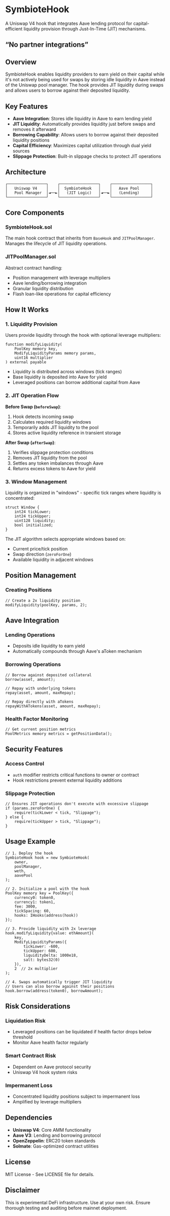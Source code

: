 # SymbioteHook

A Uniswap V4 hook that integrates Aave lending protocol for capital-efficient liquidity provision through Just-In-Time (JIT) mechanisms.

## “No partner integrations”

## Overview

SymbioteHook enables liquidity providers to earn yield on their capital while it's not actively being used for swaps by storing idle liquidity in Aave instead of the Uniswap pool manager. The hook provides JIT liquidity during swaps and allows users to borrow against their deposited liquidity.

## Key Features

- **Aave Integration**: Stores idle liquidity in Aave to earn lending yield
- **JIT Liquidity**: Automatically provides liquidity just before swaps and removes it afterward
- **Borrowing Capability**: Allows users to borrow against their deposited liquidity positions
- **Capital Efficiency**: Maximizes capital utilization through dual yield sources
- **Slippage Protection**: Built-in slippage checks to protect JIT operations

## Architecture

```
┌─────────────────┐    ┌─────────────────┐    ┌─────────────────┐
│   Uniswap V4    │    │  SymbioteHook   │    │   Aave Pool     │
│   Pool Manager  │◄──►│   (JIT Logic)   │◄──►│   (Lending)     │
└─────────────────┘    └─────────────────┘    └─────────────────┘
```

## Core Components

### SymbioteHook.sol

The main hook contract that inherits from `BaseHook` and `JITPoolManager`. Manages the lifecycle of JIT liquidity operations.

### JITPoolManager.sol

Abstract contract handling:

- Position management with leverage multipliers
- Aave lending/borrowing integration
- Granular liquidity distribution
- Flash loan-like operations for capital efficiency

## How It Works

### 1. Liquidity Provision

Users provide liquidity through the hook with optional leverage multipliers:

```solidity
function modifyLiquidity(
    PoolKey memory key,
    ModifyLiquidityParams memory params,
    uint16 multiplier
) external payable
```

- Liquidity is distributed across windows (tick ranges)
- Base liquidity is deposited into Aave for yield
- Leveraged positions can borrow additional capital from Aave

### 2. JIT Operation Flow

**Before Swap (`beforeSwap`)**:

1. Hook detects incoming swap
2. Calculates required liquidity windows
3. Temporarily adds JIT liquidity to the pool
4. Stores active liquidity reference in transient storage

**After Swap (`afterSwap`)**:

1. Verifies slippage protection conditions
2. Removes JIT liquidity from the pool
3. Settles any token imbalances through Aave
4. Returns excess tokens to Aave for yield

### 3. Window Management

Liquidity is organized in "windows" - specific tick ranges where liquidity is concentrated:

```solidity
struct Window {
    int24 tickLower;
    int24 tickUpper;
    uint128 liquidity;
    bool initialized;
}
```

The JIT algorithm selects appropriate windows based on:

- Current price/tick position
- Swap direction (`zeroForOne`)
- Available liquidity in adjacent windows

## Position Management

### Creating Positions

```solidity
// Create a 2x liquidity position
modifyLiquidity(poolKey, params, 2);
```

## Aave Integration

### Lending Operations

- Deposits idle liquidity to earn yield
- Automatically compounds through Aave's aToken mechanism

### Borrowing Operations

```solidity
// Borrow against deposited collateral
borrow(asset, amount);

// Repay with underlying tokens
repay(asset, amount, maxRepay);

// Repay directly with aTokens
repayWithATokens(asset, amount, maxRepay);
```

### Health Factor Monitoring

```solidity
// Get current position metrics
PoolMetrics memory metrics = getPositionData();
```

## Security Features

### Access Control

- `auth` modifier restricts critical functions to owner or contract
- Hook restrictions prevent external liquidity additions

### Slippage Protection

```solidity
// Ensures JIT operations don't execute with excessive slippage
if (params.zeroForOne) {
    require(tickLower < tick, "Slippage");
} else {
    require(tickUpper > tick, "Slippage");
}
```

## Usage Example

```solidity
// 1. Deploy the hook
SymbioteHook hook = new SymbioteHook(
    owner,
    poolManager,
    weth,
    aavePool
);

// 2. Initialize a pool with the hook
PoolKey memory key = PoolKey({
    currency0: token0,
    currency1: token1,
    fee: 3000,
    tickSpacing: 60,
    hooks: IHooks(address(hook))
});

// 3. Provide liquidity with 2x leverage
hook.modifyLiquidity{value: ethAmount}(
    key,
    ModifyLiquidityParams({
        tickLower: -600,
        tickUpper: 600,
        liquidityDelta: 1000e18,
        salt: bytes32(0)
    }),
    2  // 2x multiplier
);

// 4. Swaps automatically trigger JIT liquidity
// Users can also borrow against their positions
hook.borrow(address(token0), borrowAmount);
```

## Risk Considerations

### Liquidation Risk

- Leveraged positions can be liquidated if health factor drops below threshold
- Monitor Aave health factor regularly

### Smart Contract Risk

- Dependent on Aave protocol security
- Uniswap V4 hook system risks

### Impermanent Loss

- Concentrated liquidity positions subject to impermanent loss
- Amplified by leverage multipliers

## Dependencies

- **Uniswap V4**: Core AMM functionality
- **Aave V3**: Lending and borrowing protocol
- **OpenZeppelin**: ERC20 token standards
- **Solmate**: Gas-optimized contract utilities

## License

MIT License - See LICENSE file for details.

## Disclaimer

This is experimental DeFi infrastructure. Use at your own risk. Ensure thorough testing and auditing before mainnet deployment.
